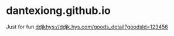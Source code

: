 # dantexiong.github.io
Just for fun
<a href="ddjkhys://ddjk.hys.com/goods_detail?goodsId=123456"/>
ddjkhys://ddjk.hys.com/goods_detail?goodsId=123456
